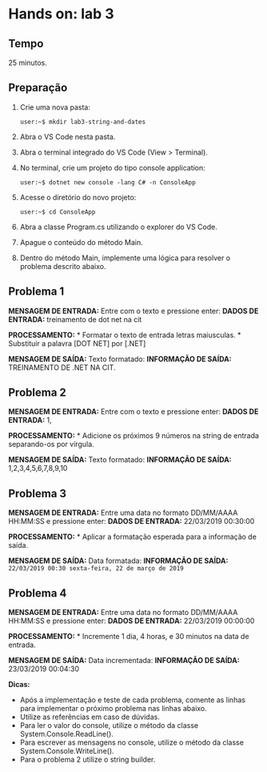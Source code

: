 # Hands on: lab 3

## Tempo

25 minutos.

## Preparação

1. Crie uma nova pasta:
    ```console
    user:~$ mkdir lab3-string-and-dates
    ```

2. Abra o VS Code nesta pasta.

3. Abra o terminal integrado do VS Code (View > Terminal).

4. No terminal, crie um projeto do tipo console application:
    ```console
    user:~$ dotnet new console -lang C# -n ConsoleApp
    ```

5. Acesse o diretório do novo projeto:
    ```console
    user:~$ cd ConsoleApp
    ```

6. Abra a classe Program.cs utilizando o explorer do VS Code.

7. Apague o conteúdo do método Main.

8. Dentro do método Main, implemente uma lógica para resolver o problema descrito abaixo.

## Problema 1

**MENSAGEM DE ENTRADA:** Entre com o texto e pressione enter:
**DADOS DE ENTRADA:** treinamento de dot net na cit

**PROCESSAMENTO:**
    * Formatar o texto de entrada letras maiusculas.
    * Substituir a palavra [DOT NET] por [.NET]

**MENSAGEM DE SAÍDA:** Texto formatado:
**INFORMAÇÃO DE SAÍDA:** TREINAMENTO DE .NET NA CIT.

## Problema 2

**MENSAGEM DE ENTRADA:** Entre com o texto e pressione enter:
**DADOS DE ENTRADA:** 1,

**PROCESSAMENTO:**
    * Adicione os próximos 9 números na string de entrada separando-os por vírgula.

**MENSAGEM DE SAÍDA:** Texto formatado:
**INFORMAÇÃO DE SAÍDA:** 1,2,3,4,5,6,7,8,9,10

## Problema 3

**MENSAGEM DE ENTRADA:** Entre uma data no formato DD/MM/AAAA HH:MM:SS e pressione enter:
**DADOS DE ENTRADA:** 22/03/2019 00:30:00

**PROCESSAMENTO:**
    * Aplicar a formatação esperada para a informação de saída.

**MENSAGEM DE SAÍDA:** Data formatada:
**INFORMAÇÃO DE SAÍDA:**
    ```
    22/03/2019
    00:30
    sexta-feira, 22 de março de 2019
    ```

## Problema 4

**MENSAGEM DE ENTRADA:** Entre uma data no formato DD/MM/AAAA HH:MM:SS e pressione enter:
**DADOS DE ENTRADA:** 22/03/2019 00:00:00

**PROCESSAMENTO:**
    * Incremente 1 dia, 4 horas, e 30 minutos na data de entrada.

**MENSAGEM DE SAÍDA:** Data incrementada:
**INFORMAÇÃO DE SAÍDA:** 23/03/2019 00:04:30

**Dicas:**
* Após a implementação e teste de cada problema, comente as linhas para implementar o próximo problema nas linhas abaixo.
* Utilize as referências em caso de dúvidas.
* Para ler o valor do console, utilize o método da classe System.Console.ReadLine().
* Para escrever as mensagens no console, utilize o método da classe System.Console.WriteLine().
* Para o problema 2 utilize o string builder.
